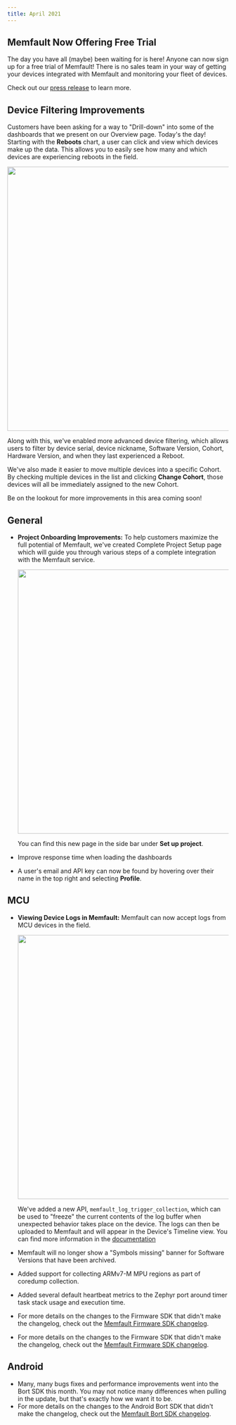 ```yaml
---
title: April 2021
---
```


## Memfault Now Offering Free Trial

The day you have all (maybe) been waiting for is here! Anyone can now sign up for a free trial of Memfault! There is no sales team in your way of getting your devices integrated with Memfault and monitoring your fleet of devices.

Check out our [press release](https://memfault.com/news/memfaults-device-observability-platform-now-available-for-free-trial/) to learn more.

<!-- truncate -->

## Device Filtering Improvements

Customers have been asking for a way to "Drill-down" into some of the dashboards that we present on our Overview page. Today's the day! Starting with the **Reboots** chart, a user can click and view which devices make up the data. This allows you to easily see how many and which devices are experiencing reboots in the field.

<p align="center">
  <img width="600" src="/img/blog/2021-04-30-reboot-reasons-drill-down.gif"/>
</p>

Along with this, we've enabled more advanced device filtering, which allows users to filter by device serial, device nickname, Software Version, Cohort, Hardware Version, and when they last experienced a Reboot.

We've also made it easier to move multiple devices into a specific Cohort. By checking multiple devices in the list and clicking **Change Cohort**, those devices will all be immediately assigned to the new Cohort.

Be on the lookout for more improvements in this area coming soon!

## General

- **Project Onboarding Improvements:** To help customers maximize the full potential of Memfault, we've created Complete Project Setup page which will guide you through various steps of a complete integration with the Memfault service.
    <p align="center">
      <img width="600" src="/img/blog/2021-04-30-project-setup.png"/>
    </p>

  You can find this new page in the side bar under **Set up project**.

- Improve response time when loading the dashboards
- A user's email and API key can now be found by hovering over their name in the top right and selecting **Profile**.

## MCU

- **Viewing Device Logs in Memfault:** Memfault can now accept logs from MCU devices in the field.
    <p align="center">
      <img width="600" src="/img/blog/2021-04-30-realtime-log-collection.gif"/>
    </p>

  We've added a new API, `memfault_log_trigger_collection`, which can be used to "freeze" the current contents of the log buffer when unexpected behavior takes place on the device. The logs can then be uploaded to Memfault and will appear in the Device's Timeline view. You can find more information in the [documentation](https://mflt.io/logging)

- Memfault will no longer show a "Symbols missing" banner for Software Versions that have been archived.
- Added support for collecting ARMv7-M MPU regions as part of coredump collection.
- Added several default heartbeat metrics to the Zephyr port around timer task stack usage and execution time.
- For more details on the changes to the Firmware SDK that didn't make the changelog, check out the [Memfault Firmware SDK changelog](https://github.com/memfault/memfault-firmware-sdk/blob/master/CHANGES.md).

- For more details on the changes to the Firmware SDK that didn't make the
  changelog, check out the
  [Memfault Firmware SDK changelog](https://github.com/memfault/memfault-firmware-sdk/blob/master/CHANGES.md).

## Android

- Many, many bugs fixes and performance improvements went into the Bort SDK this month. You may not notice many differences when pulling in the update, but that's exactly how we want it to be.
- For more details on the changes to the Android Bort SDK that didn't make the
  changelog, check out the
  [Memfault Bort SDK changelog](https://github.com/memfault/bort/blob/master/CHANGELOG.md).
